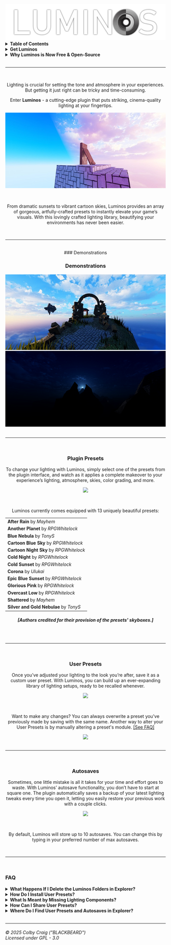   <img src="./Media/LuminosText.png"/>

<details>
  <summary><b>Table of Contents</b></summary>

  <ul>
    <li>[Demonstrations](#Demonstrations)</li>
    <li><a href="Demonstrations">Demonstrations</a></li>
    <li><a href="Plugin Presets">Plugin Presets</a></li>
    <li><a href="User Presets">User Presets</a></li>
    <li><a href="Autosaves">Autosaves</a></li>
    <li><a href="FAQ">FAQ</a></li>
  </ul>
</details>

<details>
  <summary><b>Get Luminos</b></summary>

  <ul>
    <li><a href="https://builtbybit.com/resources/luminos.43303/">BuiltByBit</a></li>
    <li><a href="https://clearlydev.com/product/luminos-lighting-at-your-fingertips/">ClearlyDev</a></li>
    <li><a href="https://glitching-dreams.itch.io/luminos">Itch</a></li>
    <li><a href="https://create.roblox.com/store/asset/17188739293/Luminos">Roblox Creator Store</a></li>
  </ul>
</details>

<details>
  <summary><b>Why Luminos is Now Free & Open-Source</b></summary>

  I used to charge $1.99 for this tool. Then I realized I was part of the problem I complain about.

  Every paywall, no matter how small, creates two groups: those who can access opportunity and those who can’t. I’ve watched talented developers held back not by lack of skill, but by lack of resources. I’ve been there myself; passed over by higher-ups who promised the world and delivered nothing but broken trust.

  The system is rigged. Corporate promises are hollow. The same people who preach “meritocracy” make sure the merit is locked behind paywalls they control.

  So I’m doing what I can with what I have. Maybe it’s just a small dev tool. Maybe it won’t change the world. But if it helps even one person build something amazing, create something meaningful, or just get one step closer to their goals without having to choose between rent and software, then it’s worth it.

  Everyone deserves equal opportunity to succeed. Not equal outcomes - equal opportunity. That starts with removing barriers, not adding them.

  This is my small rebellion against a system that profits from artificial scarcity. Use it, improve it, share it. <a href="https://x.com/CodeBLACKBEARD">#CodeBLACKBEARD</a>
</details>

<br>
<hr>
<br>

<div align="center">
  <p>Lighting is crucial for setting the tone and atmosphere in your experiences. But getting it just right can be tricky and time-consuming.</p>
  
  <p>Enter <b>Luminos</b> - a cutting-edge plugin that puts striking, cinema-quality lighting at your fingertips.</p>

  <img src="./Media/Preview.png"/>

  &nbsp;
  
  From dramatic sunsets to vibrant cartoon skies, Luminos provides an array of gorgeous, artfully-crafted presets to instantly elevate your game’s visuals. With this lovingly crafted lighting library, beautifying your environments has never been easier.
</div>

<br>
<hr>
<br>

<div align="center">
  ### Demonstrations
  <h3 name="Demonstrations">Demonstrations</h3>

  <img src="./Media/Demo1.png"/>
  <img src="./Media/Demo2.png"/>

</div>

<br>
<hr>
<br>

<div align="center">
  <h3 id="Plugin Presets">Plugin Presets</h3>

  To change your lighting with Luminos, simply select one of the presets from the plugin interface, and watch as it applies a complete makeover to your experience’s lighting, atmosphere, skies, color grading, and more.

  <img src="./Media/PluginPresets.gif">  

  &nbsp;
  
  Luminos currently comes equipped with 13 uniquely beautiful presets:

  <table>
    <tr><td><b>After Rain</b> by <i>Mayhem</i></td></tr>
    <tr><td><b>Another Planet</b> by <i>RPGWhitelock</i></td></tr>
    <tr><td><b>Blue Nebula</b> by <i>TonyS</i></td></tr>
    <tr><td><b>Cartoon Blue Sky</b> by <i>RPGWhitelock</i></td></tr>
    <tr><td><b>Cartoon Night Sky</b> by <i>RPGWhitelock</i></td></tr>
    <tr><td><b>Cold Night</b> by <i>RPGWhitelock</i></td></tr>
    <tr><td><b>Cold Sunset</b> by <i>RPGWhitelock</i></td></tr>
    <tr><td><b>Corona</b> by <i>Ulukai</i></td></tr>
    <tr><td><b>Epic Blue Sunset</b> by <i>RPGWhitelock</i></td></tr>
    <tr><td><b>Glorious Pink</b> by <i>RPGWhitelock</i></td></tr>
    <tr><td><b>Overcast Low</b> by <i>RPGWhitelock</i></td></tr>
    <tr><td><b>Shattered</b> by <i>Mayhem</i></td></tr>
    <tr><td><b>Silver and Gold Nebulae</b> by <i>TonyS</i></td></tr>
   </table>

  <h6><b>[Authors credited for their provision of the presets' skyboxes.]</b></h6>
</div>

<br>
<hr>
<br>

<div align="center">
  <h3 id="User Presets">User Presets</h3>

  Once you’ve adjusted your lighting to the look you’re after, save it as a custom user preset. With Luminos, you can build up an ever-expanding library of lighting setups, ready to be recalled whenever.

  <img src="./Media/UserPresets.gif">

  &nbsp;
  
  Want to make any changes? You can always overwrite a preset you've previously made by saving with the same name. Another way to alter your User Presets is by manually altering a preset's module. <a href="FindUserPresetsInExplorer">[See FAQ]</a>

  <img src="./Media/Overwrite.gif"> 
</div>

<br>
<hr>
<br>

<div align="center">
  <h3 id="Autosaves">Autosaves</h3>

  Sometimes, one little mistake is all it takes for your time and effort goes to waste. With Luminos’ autosave functionality, you don’t have to start at square one. The plugin automatically saves a backup of your latest lighting tweaks every time you open it, letting you easily restore your previous work with a couple clicks.

  <img src="./Media/Autosaves.gif">

  &nbsp;

  By default, Luminos will store up to 10 autosaves. You can change this by typing in your preferred number of max autosaves.
</div>

<br>
<hr>
<br>

<h3 id="FAQ">FAQ</h3>

<details>
  <summary><b>What Happens If I Delete the Luminos Folders in Explorer?</b></summary>

  This will delete all of your User Presets and Autosaves. These folders will be made again upon opening the plugin, but everything that was deleted is gone for good.
</details>

<details>
  <summary><b>How Do I Install User Presets?</b></summary>

  Insert the module for your new User Preset into the <a href="FindUserPresetsInExplorer">User Presets folder</a>.
</details>

<details>
  <summary><b>What Is Meant by Missing Lighting Components?</b></summary>

  If `game:GetService("Lighting")` does not have an Atmosphere, Sky, ColorCorrection, or Sunrays, Luminos will push a warning to output, reminding you that these components are missing. The plugin will still load and save presets without error, just without the missing component(s).
</details>

<details>
  <summary><b>How Can I Share User Presets?</b></summary>

  You can <a href="FindUserPresetsInExplorer">find the modules for your User Presets in Explorer</a>, then save them as models or copy their code to share them.
</details>

<details>
  <summary><b>Where Do I Find User Presets and Autosaves in Explorer?</b></summary>

  <a name="FindUserPresetsInExplorer"></a>They are all located in `ServerStorage` under the `Luminos` folder. If the folder does not exist, open the plugin to create them.
</details>

<br>
<hr>

<h6>
© 2025 Colby Craig ("BLACKBEARD")
<br>
Licensed under GPL - 3.0
</h6>
